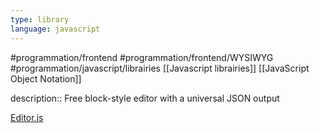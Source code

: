 ```yaml
---
type: library
language: javascript
---
```


#programmation/frontend 
#programmation/frontend/WYSIWYG
#programmation/javascript/librairies
[[Javascript librairies]]
[[JavaScript Object Notation]]


description:: Free block-style editor with a universal JSON output

[Editor.js](https://editorjs.io)
